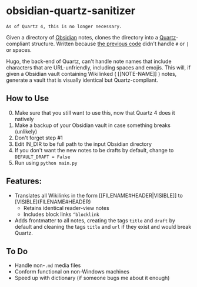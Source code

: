 # obsidian-quartz-sanitizer
`As of Quartz 4, this is no longer necessary.`

Given a directory of [Obsidian](https://obsidian.md/) notes, clones the directory into a [Quartz](https://github.com/jackyzha0/quartz)-compliant structure. Written because [the previous code](https://github.com/trojblue/Obsidian-wiki-fix) didn't handle `#` or `|` or spaces.

Hugo, the back-end of Quartz, can't handle note names that include characters that are URL-unfriendly, including spaces and emojis. This will, if given a Obsidian vault containing Wikilinked ( [[NOTE-NAME]] ) notes, generate a vault that is visually identical but Quartz-compliant.

## How to Use
0. Make sure that you still want to use this, now that Quartz 4 does it natively 
1. Make a backup of your Obsidian vault in case something breaks (unlikely)
2. Don't forget step #1
3. Edit IN_DIR to be full path to the input Obsidian directory
4. If you don't want the new notes to be drafts by default, change to `DEFAULT_DRAFT = False`
5. Run using `python main.py`

## Features:
- Translates all Wikilinks in the form [[FILENAME#HEADER|VISIBLE]] to \[VISIBLE\](FILENAME#HEADER)
	- Retains identical reader-view notes
	- Includes block links `^blocklink`
- Adds frontmatter to all notes, creating the tags `title` and `draft` by default and cleaning the tags `title` and `url` if they exist and would break Quartz.

## To Do
- Handle non-`.md` media files
- Conform functional on non-Windows machines
- Speed up with dictionary (if someone bugs me about it enough)

